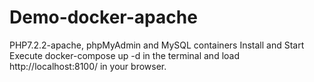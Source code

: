 # Demo-docker-apache
PHP7.2.2-apache, phpMyAdmin and MySQL containers
Install and Start
Execute docker-compose up -d in the terminal and load http://localhost:8100/ in your browser.
